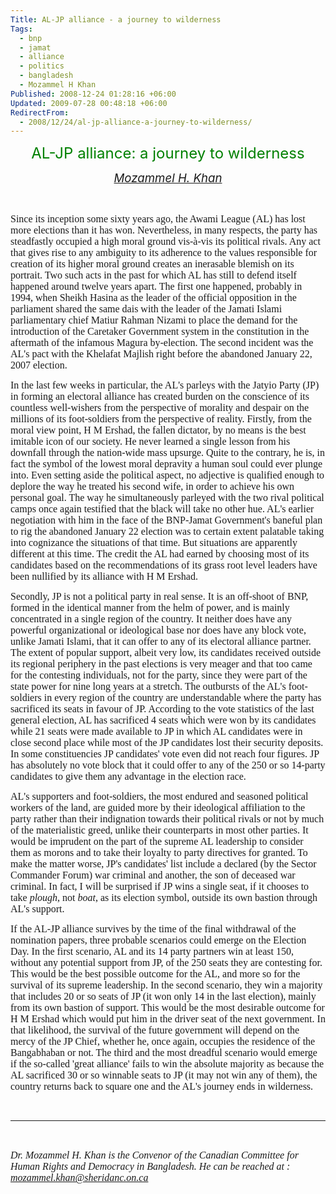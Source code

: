```yaml
---
Title: AL-JP alliance - a journey to wilderness
Tags:
  - bnp
  - jamat
  - alliance
  - politics
  - bangladesh
  - Mozammel H Khan
Published: 2008-12-24 01:28:16 +06:00
Updated: 2009-07-28 00:48:18 +06:00
RedirectFrom:
  - 2008/12/24/al-jp-alliance-a-journey-to-wilderness/
---
```



<p align="center" style="line-height: 200%; text-align: center" class="MsoNormal"><font size="5" color="#008000">AL-JP alliance: a journey to wilderness</font></p>
<p align="center" style="text-align: center" class="MsoNormal"><em><span style="font-size: 14pt"><a href="https://muktomona.com/Articles/mozammel/index.htm">Mozammel H. Khan</a></span></em></p>
<p class="NoSpacing">&nbsp;</p>
<p class="NoSpacing"><span style="font-size: 12pt; font-family: Verdana">Since its inception some sixty years ago, the Awami League (AL) has lost more elections than it has won. Nevertheless, in many respects, the party has steadfastly occupied a high moral ground vis-à-vis its political rivals. Any act that gives rise to any ambiguity to its adherence to the values responsible for creation of its higher moral ground creates an inerasable blemish on its portrait. Two such acts in the past for which AL has still to defend itself happened around twelve years apart. The first one happened, probably in 1994, when Sheikh Hasina as the leader of the official opposition in the parliament shared the same dais with the leader of the Jamati Islami parliamentary chief Matiur Rahman Nizami to place the demand for the introduction of the Caretaker Government system in the constitution in the aftermath of the infamous Magura by-election. The second incident was the AL's pact with the Khelafat Majlish right before the abandoned January 22, 2007 election.   </span></p>
<p class="NoSpacing"><span style="font-size: 12pt; font-family: Verdana"></span></p>
<p class="NoSpacing"><span style="font-size: 12pt; font-family: Verdana">In the last few weeks in particular, the AL's parleys with the Jatyio Party (JP) in forming an electoral alliance has created burden on the conscience of its countless well-wishers from the perspective of morality and despair on the  millions of its foot-soldiers from the perspective of reality. Firstly, from the moral view point, H M Ershad, the fallen dictator, by no means is the best imitable icon of our society. He never learned a single lesson from his downfall through the nation-wide mass upsurge. Quite to the contrary, he is, in fact the symbol of the lowest moral depravity a human soul could ever plunge into. Even setting aside the political aspect, no adjective is qualified enough to deplore the way he treated his second wife, in order to achieve his own personal goal. The way he simultaneously parleyed with the two rival political camps once again testified that the black will take no other hue. AL's earlier negotiation with him in the face of the BNP-Jamat Government's baneful plan to rig the abandoned January 22 election was to certain extent palatable taking into cognizance the situations of that time. But situations are apparently different at this time. The credit the AL had earned by choosing most of its candidates based on the recommendations of its grass root level leaders have been nullified by its alliance with H M Ershad.</span></p>
<p class="NoSpacing"><span style="font-size: 12pt; font-family: Verdana"></span></p>
<p class="NoSpacing"><span style="font-size: 12pt; font-family: Verdana">Secondly, JP is not a political party in real sense. It is an off-shoot of BNP, formed in the identical manner from the helm of power, and is mainly concentrated in a single region of the country. It neither does have any powerful organizational or ideological base nor does have any block vote, unlike Jamati Islami, that it can offer to any of its electoral alliance partner. The extent of popular support, albeit very low, its candidates received outside its regional periphery in the past elections is very meager and that too came for the contesting individuals, not for the party, since they were part of the state power for nine long years at a stretch. The outbursts of the AL's foot-soldiers in every region of the country are understandable where the party has sacrificed its seats in favour of JP. According to the vote statistics of the last general election, AL has sacrificed 4 seats which were won by its candidates while 21 seats were made available to JP in which AL candidates were in close second place while most of the JP candidates lost their security deposits. In some constituencies JP candidates' vote even did not reach four figures. JP has absolutely no vote block that it could offer to any of the 250 or so 14-party candidates to give them any advantage in the election race. </span></p>
<p class="NoSpacing"><span style="font-size: 12pt; font-family: Verdana"></span></p>
<p class="NoSpacing"><span style="font-size: 12pt; font-family: Verdana">AL's supporters and foot-soldiers, the most endured and seasoned political workers of the land, are guided more by their ideological affiliation to the party rather than their indignation towards their political rivals or not by much of the materialistic greed, unlike their counterparts in most other parties. It would be imprudent on the part of the supreme AL leadership to consider them as morons and to take their loyalty to party directives for granted. To make the matter worse, JP's candidates' list include a declared (by the Sector Commander Forum) war criminal and another, the son of deceased war criminal. In fact, I will be surprised if JP wins a single seat, if it chooses to take <em>plough</em>, not <em>boat</em>, as its election symbol, outside its own bastion through AL's support.      </span></p>
<p class="NoSpacing"><span style="font-size: 12pt; font-family: Verdana"></span></p>
<p class="NoSpacing"><span style="font-size: 12pt; font-family: Verdana">If the AL-JP alliance survives by the time of the final withdrawal of the nomination papers, three probable scenarios could emerge on the Election Day. In the first scenario, AL and its 14 party partners win at least 150, without any potential support from JP, of the 250 seats they are contesting for. This would be the best possible outcome for the AL, and more so for the survival of its supreme leadership. In the second scenario, they win a majority that includes 20 or so seats of JP (it won only 14 in the last election), mainly from its own bastion of support. This would be the most desirable outcome for H M Ershad which would put him in the driver seat of the next government. In that likelihood, the survival of the future government will depend on the mercy of the JP Chief, whether he, once again, occupies the residence of the Bangabhaban or not. The third and the most dreadful scenario would emerge if the so-called 'great alliance' fails to win the absolute majority as because the AL sacrificed 30 or so winnable seats to JP (it may not win any of them), the country returns back to square one and the AL's journey ends in wilderness.   </span></p>
<p class="NoSpacing">&nbsp;</p>

<hr />
<p class="NoSpacing"><span style="font-size: 12pt; font-family: 'Times New Roman'">            </span></p>
<em><span style="font-size: 12pt; font-family: Times New Roman">Dr. Mozammel H. Khan is the</span><span style="font-size: 12pt; font-family: Times New Roman" lang="EN-CA"> Convenor</span><span style="font-size: 12pt; font-family: Times New Roman"> of the Canadian Committee for Human Rights and Democracy in Bangladesh. He can be reached at : <a href="mailto:mozammel.khan@sheridanc.on.ca">mozammel.khan@sheridanc.on.ca</a>                 </span></em>
